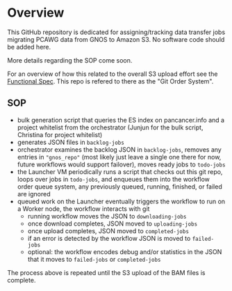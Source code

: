 # Overview

This GitHub repository is dedicated for assigning/tracking data transfer jobs
migrating PCAWG data from GNOS to Amazon S3. No software code should be added here.

More details regarding the SOP come soon.

For an overview of how this related to the overall S3 upload effort see the [Functional Spec](https://wiki.oicr.on.ca/display/Collabor/Functional+Spec+-+ICGC+PanCancer+Data+Load).  This repo is refered to there as the "Git Order System".

## SOP

* bulk generation script that queries the ES index on pancancer.info and a project whitelist from the orchestrator (Junjun for the bulk script, Christina for project whitelist)
* generates JSON files in `backlog-jobs`
* orchestrator examines the backlog JSON in `backlog-jobs`, removes any entries in `"gnos_repo"` (most likely just leave a single one there for now, future workflows would support failover), moves ready jobs to `todo-jobs`
* the Launcher VM periodically runs a script that checks out this git repo, loops over jobs in `todo-jobs`, and enqueues them into the workflow order queue system, any previously queued, running, finished, or failed are ignored
* queued work on the Launcher eventually triggers the workflow to run on a Worker node, the workflow interacts with git
    * running workflow moves the JSON to `downloading-jobs`
    * once download completes, JSON moved to `uploading-jobs`
    * once upload completes, JSON moved to `completed-jobs`
    * if an error is detected by the workflow JSON is moved to `failed-jobs`
    * optional: the workflow encodes debug and/or statistics in the JSON that it moves to `failed-jobs` or `completed-jobs`

The process above is repeated until the S3 upload of the BAM files is complete.
